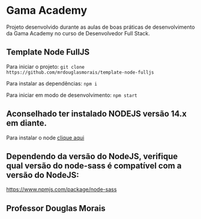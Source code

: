 # Gama Academy

Projeto desenvolvido durante as aulas de boas práticas de desenvolvimento da Gama Academy no curso de Desenvolvedor Full Stack.

## Template Node FullJS

Para iniciar o projeto:
`git clone https://github.com/mrdouglasmorais/template-node-fulljs`

Para instalar as dependências:
`npm i`

Para iniciar em modo de desenvolvimento:
`npm start`

## Aconselhado ter instalado NODEJS versão 14.x em diante.

Para instalar o node [clique aqui](https://nodejs.org/en/)

## Dependendo da versão do NodeJS, verifique qual versão do node-sass é compatível com a versão do NodeJS:

https://www.npmjs.com/package/node-sass

## Professor Douglas Morais
